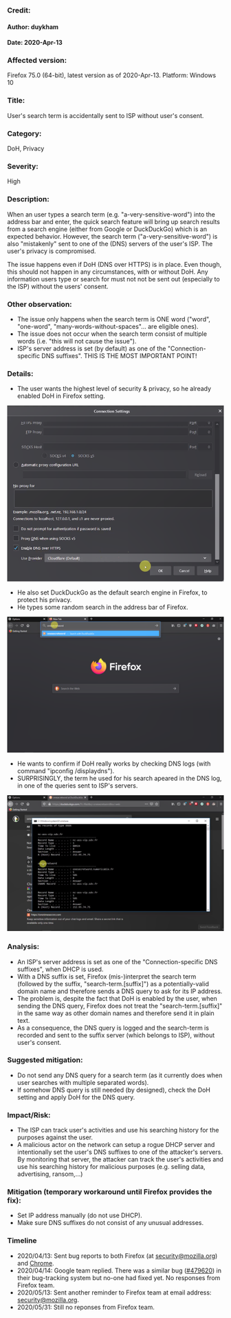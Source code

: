 ### Credit:
#### Author: duykham
#### Date: 2020-Apr-13

### Affected version:
Firefox 75.0 (64-bit), latest version as of 2020-Apr-13.
Platform: Windows 10

### Title:
User's search term is accidentally sent to ISP without user's consent.

### Category:
DoH, Privacy

### Severity:
High

### Description:
When an user types a search term (e.g. "a-very-sensitive-word") into the address bar and enter, the quick search feature will bring up search results from a search engine (either from Google or DuckDuckGo) which is an expected behavior.
However, the search term ("a-very-sensitive-word") is also "mistakenly" sent to one of the (DNS) servers of the user's ISP. The user's privacy is compromised.

The issue happens even if DoH (DNS over HTTPS) is in place. Even though, this should not happen in any circumstances, with or without DoH. Any information users type or search for must not not be sent out (especially to the ISP) without the users' consent.

### Other observation:
- The issue only happens when the search term is ONE word ("word", "one-word", "many-words-without-spaces"... are eligible ones).
- The issue does not occur when the search term consist of multiple words (i.e. "this will not cause the issue").
- ISP's server address is set (by default) as one of the "Connection-specific DNS suffixes". THIS IS THE MOST IMPORTANT POINT!

### Details:
- The user wants the highest level of security & privacy, so he already enabled DoH in Firefox setting.

![DNS over HTTPS is already enabled](./firefox-DoH.png "DNS over HTTPS is already enabled")

- He also set DuckDuckGo as the default search engine in Firefox, to protect his privacy.
- He types some random search in the address bar of Firefox.

![User searches for a term, it can be something very private](./firefox-search-data-leakage-1.png "Search term")

- He wants to confirm if DoH really works by checking DNS logs (with command "ipconfig /displaydns").
- SURPRISINGLY, the term he used for his search apeared in the DNS log, in one of the queries sent to ISP's servers.

![The search term is sent to the ISP\!](./firefox-search-data-leakage-2.png "The search term is sent to the ISP\!")

### Analysis:
- An ISP's server address is set as one of the "Connection-specific DNS suffixes", when DHCP is used.
- With a DNS suffix is set, Firefox (mis-)interpret the search term (followed by the suffix, "search-term.[suffix]") as a potentially-valid domain name and therefore sends a DNS query to ask for its IP address.
- The problem is, despite the fact that DoH is enabled by the user, when sending the DNS query, Firefox does not treat the "search-term.[suffix]" in the same way as other domain names and therefore send it in plain text.
- As a consequence, the DNS query is logged and the search-term is recorded and sent to the suffix server (which belongs to ISP), without user's consent.

### Suggested mitigation:
- Do not send any DNS query for a search term (as it currently does when user searches with multiple separated words).
- If somehow DNS query is still needed (by designed), check the DoH setting and apply DoH for the DNS query.

### Impact/Risk:
- The ISP can track user's activities and use his searching history for the purposes against the user.
- A malicious actor on the network can setup a rogue DHCP server and intentionally set the user's DNS suffixes to one of the attacker's servers. By monitoring that server, the attacker can track the user's activities and use his searching history for malicious purposes (e.g. selling data, advertising, ransom,...)

### Mitigation (temporary workaround until Firefox provides the fix):
- Set IP address manually (do not use DHCP).
- Make sure DNS suffixes do not consist of any unusual addresses.

### Timeline
- 2020/04/13: Sent bug reports to both Firefox (at security@mozilla.org) and [Chrome](https://bugs.chromium.org/p/chromium/issues/detail?id=1070282).
- 2020/04/14: Google team replied. There was a similar bug ([#479620](https://crbug.com/479620)) in their bug-tracking system but no-one had fixed yet. No responses from Firefox team.
- 2020/05/13: Sent another reminder to Firefox team at email address: security@mozilla.org.
- 2020/05/31: Still no reponses from Firefox team.
